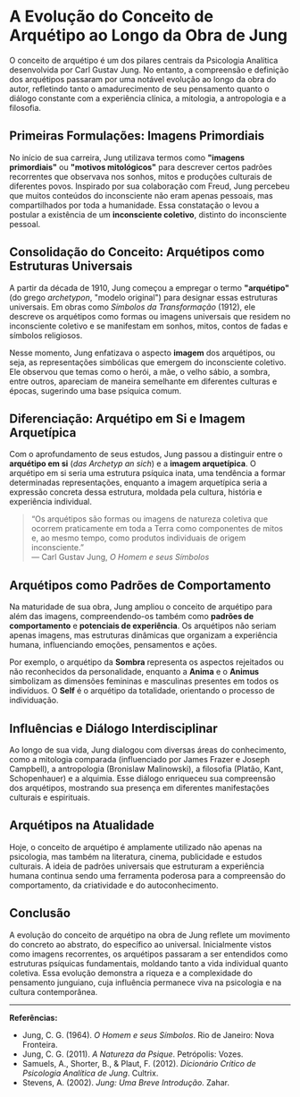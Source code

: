 # A Evolução do Conceito de Arquétipo ao Longo da Obra de Jung

O conceito de arquétipo é um dos pilares centrais da Psicologia Analítica desenvolvida por Carl Gustav Jung. No entanto, a compreensão e definição dos arquétipos passaram por uma notável evolução ao longo da obra do autor, refletindo tanto o amadurecimento de seu pensamento quanto o diálogo constante com a experiência clínica, a mitologia, a antropologia e a filosofia.

## Primeiras Formulações: Imagens Primordiais

No início de sua carreira, Jung utilizava termos como **"imagens primordiais"** ou **"motivos mitológicos"** para descrever certos padrões recorrentes que observava nos sonhos, mitos e produções culturais de diferentes povos. Inspirado por sua colaboração com Freud, Jung percebeu que muitos conteúdos do inconsciente não eram apenas pessoais, mas compartilhados por toda a humanidade. Essa constatação o levou a postular a existência de um **inconsciente coletivo**, distinto do inconsciente pessoal.

## Consolidação do Conceito: Arquétipos como Estruturas Universais

A partir da década de 1910, Jung começou a empregar o termo **"arquétipo"** (do grego *archetypon*, "modelo original") para designar essas estruturas universais. Em obras como *Símbolos da Transformação* (1912), ele descreve os arquétipos como formas ou imagens universais que residem no inconsciente coletivo e se manifestam em sonhos, mitos, contos de fadas e símbolos religiosos.

Nesse momento, Jung enfatizava o aspecto **imagem** dos arquétipos, ou seja, as representações simbólicas que emergem do inconsciente coletivo. Ele observou que temas como o herói, a mãe, o velho sábio, a sombra, entre outros, apareciam de maneira semelhante em diferentes culturas e épocas, sugerindo uma base psíquica comum.

## Diferenciação: Arquétipo em Si e Imagem Arquetípica

Com o aprofundamento de seus estudos, Jung passou a distinguir entre o **arquétipo em si** (*das Archetyp an sich*) e a **imagem arquetípica**. O arquétipo em si seria uma estrutura psíquica inata, uma tendência a formar determinadas representações, enquanto a imagem arquetípica seria a expressão concreta dessa estrutura, moldada pela cultura, história e experiência individual.

> “Os arquétipos são formas ou imagens de natureza coletiva que ocorrem praticamente em toda a Terra como componentes de mitos e, ao mesmo tempo, como produtos individuais de origem inconsciente.”  
> — Carl Gustav Jung, *O Homem e seus Símbolos*

## Arquétipos como Padrões de Comportamento

Na maturidade de sua obra, Jung ampliou o conceito de arquétipo para além das imagens, compreendendo-os também como **padrões de comportamento** e **potenciais de experiência**. Os arquétipos não seriam apenas imagens, mas estruturas dinâmicas que organizam a experiência humana, influenciando emoções, pensamentos e ações.

Por exemplo, o arquétipo da **Sombra** representa os aspectos rejeitados ou não reconhecidos da personalidade, enquanto a **Anima** e o **Animus** simbolizam as dimensões femininas e masculinas presentes em todos os indivíduos. O **Self** é o arquétipo da totalidade, orientando o processo de individuação.

## Influências e Diálogo Interdisciplinar

Ao longo de sua vida, Jung dialogou com diversas áreas do conhecimento, como a mitologia comparada (influenciado por James Frazer e Joseph Campbell), a antropologia (Bronislaw Malinowski), a filosofia (Platão, Kant, Schopenhauer) e a alquimia. Esse diálogo enriqueceu sua compreensão dos arquétipos, mostrando sua presença em diferentes manifestações culturais e espirituais.

## Arquétipos na Atualidade

Hoje, o conceito de arquétipo é amplamente utilizado não apenas na psicologia, mas também na literatura, cinema, publicidade e estudos culturais. A ideia de padrões universais que estruturam a experiência humana continua sendo uma ferramenta poderosa para a compreensão do comportamento, da criatividade e do autoconhecimento.

## Conclusão

A evolução do conceito de arquétipo na obra de Jung reflete um movimento do concreto ao abstrato, do específico ao universal. Inicialmente vistos como imagens recorrentes, os arquétipos passaram a ser entendidos como estruturas psíquicas fundamentais, moldando tanto a vida individual quanto coletiva. Essa evolução demonstra a riqueza e a complexidade do pensamento junguiano, cuja influência permanece viva na psicologia e na cultura contemporânea.

---

**Referências:**

- Jung, C. G. (1964). *O Homem e seus Símbolos*. Rio de Janeiro: Nova Fronteira.
- Jung, C. G. (2011). *A Natureza da Psique*. Petrópolis: Vozes.
- Samuels, A., Shorter, B., & Plaut, F. (2012). *Dicionário Crítico de Psicologia Analítica de Jung*. Cultrix.
- Stevens, A. (2002). *Jung: Uma Breve Introdução*. Zahar.